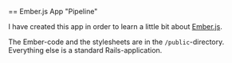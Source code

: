 == Ember.js App "Pipeline"

I have created this app in order to learn a little bit about [Ember.js](http://www.emberjs.com "Ember.js Website").

The Ember-code and the stylesheets are in the `/public`-directory. Everything else is a standard Rails-application.